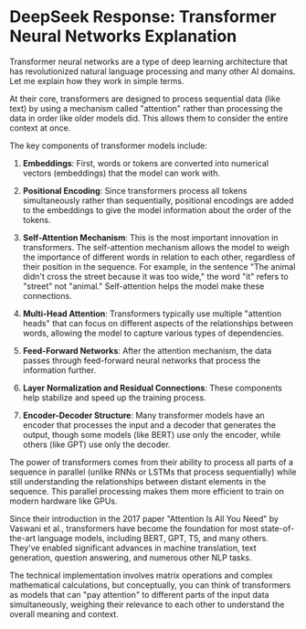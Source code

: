 # DeepSeek Response: Transformer Neural Networks Explanation

Transformer neural networks are a type of deep learning architecture that has revolutionized natural language processing and many other AI domains. Let me explain how they work in simple terms.

At their core, transformers are designed to process sequential data (like text) by using a mechanism called "attention" rather than processing the data in order like older models did. This allows them to consider the entire context at once.

The key components of transformer models include:

1. **Embeddings**: First, words or tokens are converted into numerical vectors (embeddings) that the model can work with.

2. **Positional Encoding**: Since transformers process all tokens simultaneously rather than sequentially, positional encodings are added to the embeddings to give the model information about the order of the tokens.

3. **Self-Attention Mechanism**: This is the most important innovation in transformers. The self-attention mechanism allows the model to weigh the importance of different words in relation to each other, regardless of their position in the sequence. For example, in the sentence "The animal didn't cross the street because it was too wide," the word "it" refers to "street" not "animal." Self-attention helps the model make these connections.

4. **Multi-Head Attention**: Transformers typically use multiple "attention heads" that can focus on different aspects of the relationships between words, allowing the model to capture various types of dependencies.

5. **Feed-Forward Networks**: After the attention mechanism, the data passes through feed-forward neural networks that process the information further.

6. **Layer Normalization and Residual Connections**: These components help stabilize and speed up the training process.

7. **Encoder-Decoder Structure**: Many transformer models have an encoder that processes the input and a decoder that generates the output, though some models (like BERT) use only the encoder, while others (like GPT) use only the decoder.

The power of transformers comes from their ability to process all parts of a sequence in parallel (unlike RNNs or LSTMs that process sequentially) while still understanding the relationships between distant elements in the sequence. This parallel processing makes them more efficient to train on modern hardware like GPUs.

Since their introduction in the 2017 paper "Attention Is All You Need" by Vaswani et al., transformers have become the foundation for most state-of-the-art language models, including BERT, GPT, T5, and many others. They've enabled significant advances in machine translation, text generation, question answering, and numerous other NLP tasks.

The technical implementation involves matrix operations and complex mathematical calculations, but conceptually, you can think of transformers as models that can "pay attention" to different parts of the input data simultaneously, weighing their relevance to each other to understand the overall meaning and context.